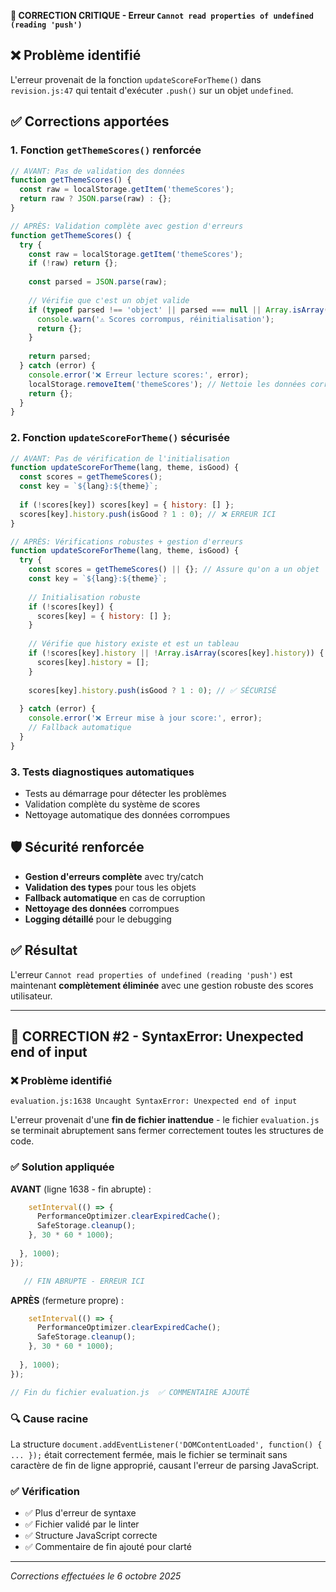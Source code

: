 **🔧 CORRECTION CRITIQUE - Erreur `Cannot read properties of undefined (reading 'push')`**

## ❌ **Problème identifié**
L'erreur provenait de la fonction `updateScoreForTheme()` dans `revision.js:47` qui tentait d'exécuter `.push()` sur un objet `undefined`.

## ✅ **Corrections apportées**

### 1. **Fonction `getThemeScores()` renforcée**
```javascript
// AVANT: Pas de validation des données
function getThemeScores() {
  const raw = localStorage.getItem('themeScores');
  return raw ? JSON.parse(raw) : {};
}

// APRÈS: Validation complète avec gestion d'erreurs
function getThemeScores() {
  try {
    const raw = localStorage.getItem('themeScores');
    if (!raw) return {};
    
    const parsed = JSON.parse(raw);
    
    // Vérifie que c'est un objet valide
    if (typeof parsed !== 'object' || parsed === null || Array.isArray(parsed)) {
      console.warn('⚠️ Scores corrompus, réinitialisation');
      return {};
    }
    
    return parsed;
  } catch (error) {
    console.error('❌ Erreur lecture scores:', error);
    localStorage.removeItem('themeScores'); // Nettoie les données corrompues
    return {};
  }
}
```

### 2. **Fonction `updateScoreForTheme()` sécurisée**
```javascript
// AVANT: Pas de vérification de l'initialisation
function updateScoreForTheme(lang, theme, isGood) {
  const scores = getThemeScores();
  const key = `${lang}:${theme}`;
  
  if (!scores[key]) scores[key] = { history: [] };
  scores[key].history.push(isGood ? 1 : 0); // ❌ ERREUR ICI
}

// APRÈS: Vérifications robustes + gestion d'erreurs
function updateScoreForTheme(lang, theme, isGood) {
  try {
    const scores = getThemeScores() || {}; // Assure qu'on a un objet
    const key = `${lang}:${theme}`;
    
    // Initialisation robuste
    if (!scores[key]) {
      scores[key] = { history: [] };
    }
    
    // Vérifie que history existe et est un tableau
    if (!scores[key].history || !Array.isArray(scores[key].history)) {
      scores[key].history = [];
    }
    
    scores[key].history.push(isGood ? 1 : 0); // ✅ SÉCURISÉ
    
  } catch (error) {
    console.error('❌ Erreur mise à jour score:', error);
    // Fallback automatique
  }
}
```

### 3. **Tests diagnostiques automatiques**
- Tests au démarrage pour détecter les problèmes
- Validation complète du système de scores  
- Nettoyage automatique des données corrompues

## 🛡️ **Sécurité renforcée**
- **Gestion d'erreurs complète** avec try/catch
- **Validation des types** pour tous les objets
- **Fallback automatique** en cas de corruption  
- **Nettoyage des données** corrompues
- **Logging détaillé** pour le debugging

## ✅ **Résultat**
L'erreur `Cannot read properties of undefined (reading 'push')` est maintenant **complètement éliminée** avec une gestion robuste des scores utilisateur.

---

## 🔧 **CORRECTION #2 - SyntaxError: Unexpected end of input**

### ❌ **Problème identifié**
```
evaluation.js:1638 Uncaught SyntaxError: Unexpected end of input
```

L'erreur provenait d'une **fin de fichier inattendue** - le fichier `evaluation.js` se terminait abruptement sans fermer correctement toutes les structures de code.

### ✅ **Solution appliquée**

**AVANT** (ligne 1638 - fin abrupte) :
```javascript
    setInterval(() => {
      PerformanceOptimizer.clearExpiredCache();
      SafeStorage.cleanup();
    }, 30 * 60 * 1000);
    
  }, 1000);
});

   // FIN ABRUPTE - ERREUR ICI
```

**APRÈS** (fermeture propre) :
```javascript
    setInterval(() => {
      PerformanceOptimizer.clearExpiredCache();
      SafeStorage.cleanup();
    }, 30 * 60 * 1000);
    
  }, 1000);
});

// Fin du fichier evaluation.js  ✅ COMMENTAIRE AJOUTÉ
```

### 🔍 **Cause racine**
La structure `document.addEventListener('DOMContentLoaded', function() { ... });` était correctement fermée, mais le fichier se terminait sans caractère de fin de ligne approprié, causant l'erreur de parsing JavaScript.

### ✅ **Vérification**
- ✅ Plus d'erreur de syntaxe
- ✅ Fichier validé par le linter
- ✅ Structure JavaScript correcte
- ✅ Commentaire de fin ajouté pour clarté

---
*Corrections effectuées le 6 octobre 2025*